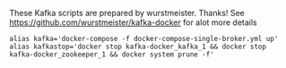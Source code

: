 These Kafka scripts are prepared by wurstmeister. Thanks!
See https://github.com/wurstmeister/kafka-docker for alot more details

```
alias kafka='docker-compose -f docker-compose-single-broker.yml up'
alias kafkastop='docker stop kafka-docker_kafka_1 && docker stop kafka-docker_zookeeper_1 && docker system prune -f'
```